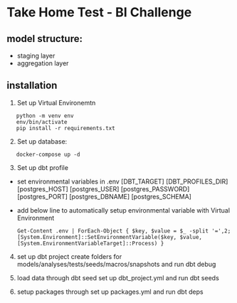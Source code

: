 # Take Home Test - BI Challenge

## model structure:

- staging layer
- aggregation layer

## installation

1. Set up Virtual Environemtn

```
   python -m venv env
   env/bin/activate
   pip install -r requirements.txt
```

2. Set up database:

```
   docker-compose up -d
```

3. Set up dbt profile

- set environmental variables in .env
  [DBT_TARGET]
  [DBT_PROFILES_DIR]
  [postgres_HOST]
  [postgres_USER]
  [postgres_PASSWORD]
  [postgres_PORT]
  [postgres_DBNAME]
  [postgres_SCHEMA]

- add below line to automatically setup environmental variable with Virtual Environment
  ```
  Get-Content .env | ForEach-Object { $key, $value = $_ -split '=',2; [System.Environment]::SetEnvironmentVariable($key, $value, [System.EnvironmentVariableTarget]::Process) }
  ```

4. set up dbt project
   create folders for models/analyses/tests/seeds/macros/snapshots and run dbt debug

5. load data through dbt seed
   set up dbt_project.yml and run dbt seeds

6. setup packages through
   set up packages.yml and run dbt deps

